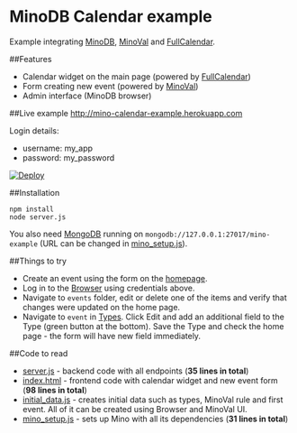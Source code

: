 MinoDB Calendar example
======

Example integrating [MinoDB](https://github.com/Mino/MinoDB/), [MinoVal](https://github.com/Mino/MinoVal/) and [FullCalendar](https://github.com/arshaw/fullcalendar).

##Features
* Calendar widget on the main page (powered by [FullCalendar](https://github.com/arshaw/fullcalendar))
* Form creating new event (powered by [MinoVal](https://github.com/Mino/MinoVal))
* Admin interface (MinoDB browser)

##Live example
http://mino-calendar-example.herokuapp.com

Login details:
* username: my_app
* password: my_password

[![Deploy](https://www.herokucdn.com/deploy/button.png)](https://heroku.com/deploy?template=https://github.com/Mino/mino-calendar-example)

##Installation
```
npm install
node server.js
```
You also need [MongoDB](http://www.mongodb.org/) running on ```mongodb://127.0.0.1:27017/mino-example``` (URL can be changed in [mino_setup.js](mino_setup.js)).

##Things to try
* Create an event using the form on the [homepage](http://mino-calendar-example.herokuapp.com/).
* Log in to the [Browser](http://mino-calendar-example.herokuapp.com/mino/browser/) using credentials above.
* Navigate to ```events``` folder, edit or delete one of the items and verify that changes were updated on the home page.
* Navigate to ```event``` in [Types](http://mino-calendar-example.herokuapp.com/mino/browser/event). Click Edit and add an additional field to the Type (green button at the bottom). Save the Type and check the home page - the form will have new field immediately.

##Code to read
* [server.js](server.js) - backend code with all endpoints (**35 lines in total**)
* [index.html](public/index.html) - frontend code with calendar widget and new event form (**98 lines in total**)
* [initial_data.js](initial_data.js) - creates initial data such as types, MinoVal rule and first event. All of it can be created using Browser and MinoVal UI.
* [mino_setup.js](mino_setup.js) - sets up Mino with all its dependencies (**31 lines in total**)
